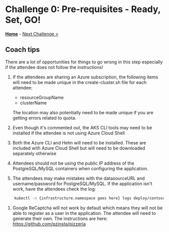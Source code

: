# Challenge 0: Pre-requisites - Ready, Set, GO!

**[Home](../README.md)** - [Next Challenge >](./01-assessment.md)

## Coach tips

There are a lot of opportunities for things to go wrong in this step especially if the attendee does not follow the instructions!

1) If the attendees are sharing an Azure subscription, the following items will need to be made unique in the create-cluster.sh file for each attendee:

    * resourceGroupName
    * clusterName

    The location may also potentially need to be made unique if you are getting errors related to quota.

1)  Even though it's commented out, the AKS CLI tools may need to be installed if the attendee is not using Azure Cloud Shell

1) Both the Azure CLI and Helm will need to be installed. These are included with Azure Cloud Shell but will need to be downloaded separately otherwise

1) Attendees should not be using the public IP address of the PostgreSQL/MySQL containers when configuring the application.

1) The attendees may make mistakes with the datasourceURL and username/password for PostgreSQL/MySQL. If the application isn't work, have the attendees check the log:

```bash
    kubectl -n {infrastructure.namespace goes here} logs deploy/contosopizza --tail=5000
```

1) Google ReCaptcha will not work by default which means they will not be able to register as a user in the application. The attendee will need to generate their own. The instructions are here: https://github.com/pzinsta/pizzeria



